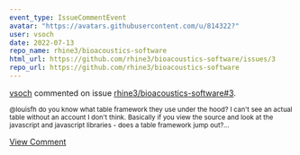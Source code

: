 ```yaml
---
event_type: IssueCommentEvent
avatar: "https://avatars.githubusercontent.com/u/814322?"
user: vsoch
date: 2022-07-13
repo_name: rhine3/bioacoustics-software
html_url: https://github.com/rhine3/bioacoustics-software/issues/3
repo_url: https://github.com/rhine3/bioacoustics-software
---
```


<a href='https://github.com/vsoch' target='_blank'>vsoch</a> commented on issue <a href='https://github.com/rhine3/bioacoustics-software/issues/3' target='_blank'>rhine3/bioacoustics-software#3</a>.

<small>@louisfh do you know what table framework they use under the hood? I can't see an actual table without an account I don't think. Basically if you view the source and look at the javascript and javascript libraries - does  a table framework jump out?...</small>

<a href='https://github.com/rhine3/bioacoustics-software/issues/3' target='_blank'>View Comment</a>